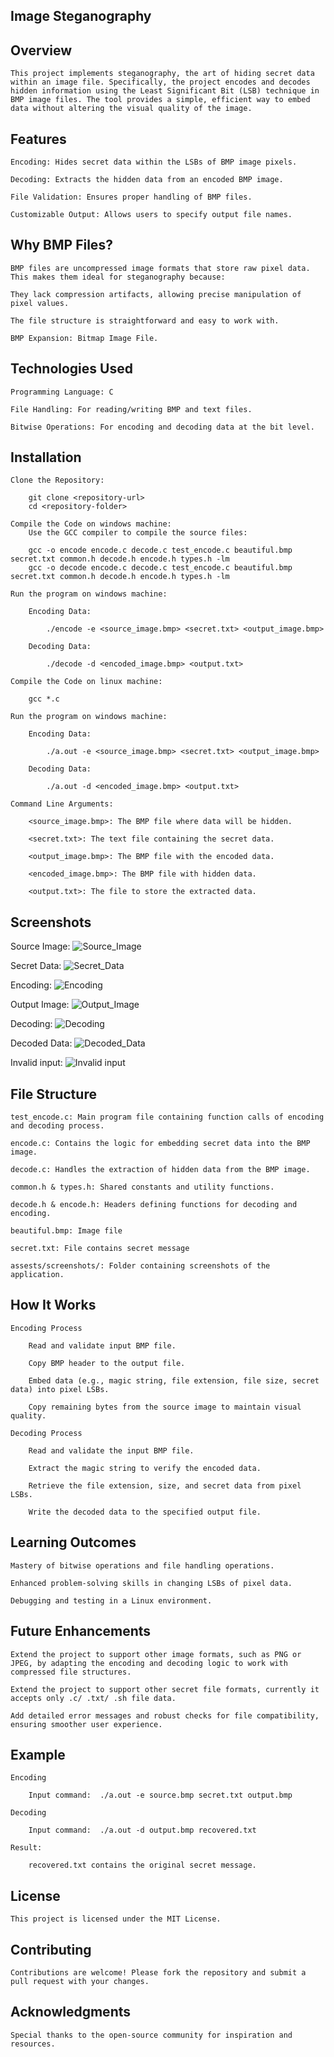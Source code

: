 ## Image Steganography

## Overview

    This project implements steganography, the art of hiding secret data within an image file. Specifically, the project encodes and decodes hidden information using the Least Significant Bit (LSB) technique in BMP image files. The tool provides a simple, efficient way to embed data without altering the visual quality of the image.

## Features

    Encoding: Hides secret data within the LSBs of BMP image pixels.

    Decoding: Extracts the hidden data from an encoded BMP image.

    File Validation: Ensures proper handling of BMP files.

    Customizable Output: Allows users to specify output file names.

## Why BMP Files?

    BMP files are uncompressed image formats that store raw pixel data. This makes them ideal for steganography because:

    They lack compression artifacts, allowing precise manipulation of pixel values.

    The file structure is straightforward and easy to work with.

    BMP Expansion: Bitmap Image File.

## Technologies Used

    Programming Language: C

    File Handling: For reading/writing BMP and text files.

    Bitwise Operations: For encoding and decoding data at the bit level.

## Installation

    Clone the Repository:

        git clone <repository-url>
        cd <repository-folder>

    Compile the Code on windows machine:
        Use the GCC compiler to compile the source files:

        gcc -o encode encode.c decode.c test_encode.c beautiful.bmp secret.txt common.h decode.h encode.h types.h -lm
        gcc -o decode encode.c decode.c test_encode.c beautiful.bmp secret.txt common.h decode.h encode.h types.h -lm

    Run the program on windows machine:
    
        Encoding Data:

            ./encode -e <source_image.bmp> <secret.txt> <output_image.bmp>

        Decoding Data:

            ./decode -d <encoded_image.bmp> <output.txt>

    Compile the Code on linux machine:

        gcc *.c

    Run the program on windows machine:
    
        Encoding Data:

            ./a.out -e <source_image.bmp> <secret.txt> <output_image.bmp>

        Decoding Data:

            ./a.out -d <encoded_image.bmp> <output.txt>

    Command Line Arguments:

        <source_image.bmp>: The BMP file where data will be hidden.

        <secret.txt>: The text file containing the secret data.

        <output_image.bmp>: The BMP file with the encoded data.

        <encoded_image.bmp>: The BMP file with hidden data.

        <output.txt>: The file to store the extracted data.

## Screenshots
Source Image:
![Source_Image](./assests/screenshots/beautiful.bmp)

Secret Data:
![Secret_Data](./assests/screenshots/secret_data.png)

Encoding:
![Encoding](./assests/screenshots/encode.png)

Output Image:
![Output_Image](./assests/screenshots/output.bmp)

Decoding:
![Decoding](./assests/screenshots/decode.png)

Decoded Data:
![Decoded_Data](./assests/screenshots/decoded_data.png)

Invalid input:
![Invalid input](./assests/screenshots/invalid.png)

## File Structure

    test_encode.c: Main program file containing function calls of encoding and decoding process.

    encode.c: Contains the logic for embedding secret data into the BMP image.

    decode.c: Handles the extraction of hidden data from the BMP image.

    common.h & types.h: Shared constants and utility functions.

    decode.h & encode.h: Headers defining functions for decoding and encoding.

    beautiful.bmp: Image file 

    secret.txt: File contains secret message

    assests/screenshots/: Folder containing screenshots of the application.

## How It Works

    Encoding Process

        Read and validate input BMP file.

        Copy BMP header to the output file.

        Embed data (e.g., magic string, file extension, file size, secret data) into pixel LSBs.

        Copy remaining bytes from the source image to maintain visual quality.

    Decoding Process

        Read and validate the input BMP file.

        Extract the magic string to verify the encoded data.

        Retrieve the file extension, size, and secret data from pixel LSBs.

        Write the decoded data to the specified output file.

## Learning Outcomes

    Mastery of bitwise operations and file handling operations.

    Enhanced problem-solving skills in changing LSBs of pixel data.

    Debugging and testing in a Linux environment.

## Future Enhancements

    Extend the project to support other image formats, such as PNG or JPEG, by adapting the encoding and decoding logic to work with compressed file structures.

    Extend the project to support other secret file formats, currently it accepts only .c/ .txt/ .sh file data.

    Add detailed error messages and robust checks for file compatibility, ensuring smoother user experience.

## Example

    Encoding

        Input command:  ./a.out -e source.bmp secret.txt output.bmp

    Decoding

        Input command:  ./a.out -d output.bmp recovered.txt

    Result:

        recovered.txt contains the original secret message.

## License

    This project is licensed under the MIT License.

## Contributing

    Contributions are welcome! Please fork the repository and submit a pull request with your changes.

## Acknowledgments

    Special thanks to the open-source community for inspiration and resources.
